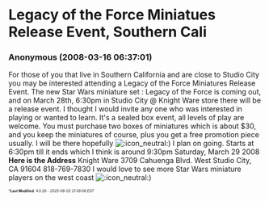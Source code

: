 # Legacy of the Force Miniatues Release Event, Southern Cali

### **Anonymous** (2008-03-16 06:37:01)

For those of you that live in Southern California and are close to Studio City you may be interested attending a Legacy of the Force Miniatures Release Event.
The new Star Wars miniature set : Legacy of the Force is coming out, and on March 28th, 6:30pm in Studio City @ Knight Ware store there will be a release event. I thought I would invite any one who was interested in playing or wanted to learn. It's a sealed box event, all levels of play are welcome. You must purchase two boxes of miniatures which is about $30, and you keep the miniatures of course, plus you get a free promotion piece usually.
I will be there hopefully <!-- s:- -->![:icon_neutral:](https://i.ibb.co/zdkGtP3/icon-neutral.gif)<!-- s:- -->) I plan on going.
Starts at 6:30pm till it ends which I think is around 9:30pm
Saturday, March 29 2008
**Here is the Address**
Knight Ware
3709 Cahuenga Blvd. West
Studio City, CA 91604
818-769-7830
I would love to see more Star Wars miniature players on the west coast <!-- s:- -->![:icon_neutral:](https://i.ibb.co/zdkGtP3/icon-neutral.gif)<!-- s:- -->)



<span style="font-size: 0.5em;">***Last Modified**: 4.0.28 - *2025-06-02 21:36:08 EDT*</span>